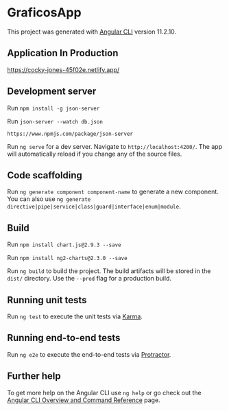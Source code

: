 # GraficosApp

This project was generated with [Angular CLI](https://github.com/angular/angular-cli) version 11.2.10.

## Application In Production

https://cocky-jones-45f02e.netlify.app/


## Development server

Run `npm install -g json-server`

Run `json-server --watch db.json`

`https://www.npmjs.com/package/json-server`

Run `ng serve` for a dev server. Navigate to `http://localhost:4200/`. The app will automatically reload if you change any of the source files.

## Code scaffolding

Run `ng generate component component-name` to generate a new component. You can also use `ng generate directive|pipe|service|class|guard|interface|enum|module`.

## Build

Run `npm install chart.js@2.9.3 --save`

Run `npm install ng2-charts@2.3.0 --save`


Run `ng build` to build the project. The build artifacts will be stored in the `dist/` directory. Use the `--prod` flag for a production build.

## Running unit tests

Run `ng test` to execute the unit tests via [Karma](https://karma-runner.github.io).

## Running end-to-end tests

Run `ng e2e` to execute the end-to-end tests via [Protractor](http://www.protractortest.org/).

## Further help

To get more help on the Angular CLI use `ng help` or go check out the [Angular CLI Overview and Command Reference](https://angular.io/cli) page.
